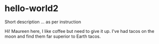 # hello-world2
Short description ... as per instruction

Hi!
Maureen here, I like coffee but need to give it up.
I've had tacos on the moon and find them far superior to Earth tacos.
